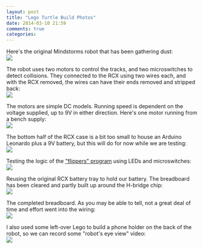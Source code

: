 ```yaml
---
layout: post
title: "Lego Turtle Build Photos"
date: 2014-03-10 21:59
comments: true
categories: 
---
```


<p>Here's the original Mindstorms robot that has been gathering dust:<br/>
<img src="//files.ianrenton.com/sites/legoturtle/original.jpg"/></p>
<p>The robot uses two motors to control the tracks, and two microswitches to detect collisions. They connected to the RCX using two wires each, and with the RCX removed, the wires can have their ends removed and stripped back:<br/>
<img src="//files.ianrenton.com/sites/legoturtle/nxt-removed.jpg"/></p>
<p>The motors are simple DC models. Running speed is dependent on the voltage supplied, up to 9V in either direction. Here's one motor running from a bench supply:<br/>
<img src="//files.ianrenton.com/sites/legoturtle/motor-running-from-psu.jpg"/></p>
<p>The bottom half of the RCX case is a bit too small to house an Arduino Leonardo plus a 9V battery, but this will do for now while we are testing:<br/>
<img src="//files.ianrenton.com/sites/legoturtle/arduino-mounted.jpg"/></p>
<p>Testing the logic of the <a href="https://github.com/ianrenton/legoturtle/tree/master/legoturtle_flippers">"flippers" program</a> using LEDs and microswitches:<br/>
<img src="//files.ianrenton.com/sites/legoturtle/logic-testing.jpg"/></p>
<p>Reusing the original RCX battery tray to hold our battery. The breadboard has been cleared and partly built up around the H-bridge chip:<br/>
<img src="//files.ianrenton.com/sites/legoturtle/battery-inside.jpg"/></p>
<p>The completed breadboard. As you may be able to tell, not a great deal of time and effort went into the wiring:<br/>
<img src="//files.ianrenton.com/sites/legoturtle/wiring-complete.jpg"/></p>
<p>I also used some left-over Lego to build a phone holder on the back of the robot, so we can record some "robot's eye view" video:<br/>
<img src="//files.ianrenton.com/sites/legoturtle/phone-holder.jpg"/></p>